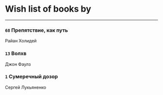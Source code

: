 # Wish list of books by [](https://plus.google.com/u/0/115058436318443463985/)
---

### `68` Препятствие, как путь
Райан Холидей

### `13` Волхв
Джон Фаулз

### `1` Сумеречный дозор
Сергей Лукьяненко

